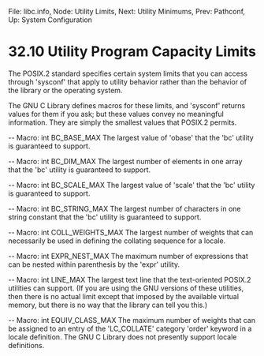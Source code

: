 File: libc.info,  Node: Utility Limits,  Next: Utility Minimums,  Prev: Pathconf,  Up: System Configuration

32.10 Utility Program Capacity Limits
=====================================

The POSIX.2 standard specifies certain system limits that you can access
through 'sysconf' that apply to utility behavior rather than the
behavior of the library or the operating system.

   The GNU C Library defines macros for these limits, and 'sysconf'
returns values for them if you ask; but these values convey no
meaningful information.  They are simply the smallest values that
POSIX.2 permits.

 -- Macro: int BC_BASE_MAX
     The largest value of 'obase' that the 'bc' utility is guaranteed to
     support.

 -- Macro: int BC_DIM_MAX
     The largest number of elements in one array that the 'bc' utility
     is guaranteed to support.

 -- Macro: int BC_SCALE_MAX
     The largest value of 'scale' that the 'bc' utility is guaranteed to
     support.

 -- Macro: int BC_STRING_MAX
     The largest number of characters in one string constant that the
     'bc' utility is guaranteed to support.

 -- Macro: int COLL_WEIGHTS_MAX
     The largest number of weights that can necessarily be used in
     defining the collating sequence for a locale.

 -- Macro: int EXPR_NEST_MAX
     The maximum number of expressions that can be nested within
     parenthesis by the 'expr' utility.

 -- Macro: int LINE_MAX
     The largest text line that the text-oriented POSIX.2 utilities can
     support.  (If you are using the GNU versions of these utilities,
     then there is no actual limit except that imposed by the available
     virtual memory, but there is no way that the library can tell you
     this.)

 -- Macro: int EQUIV_CLASS_MAX
     The maximum number of weights that can be assigned to an entry of
     the 'LC_COLLATE' category 'order' keyword in a locale definition.
     The GNU C Library does not presently support locale definitions.


